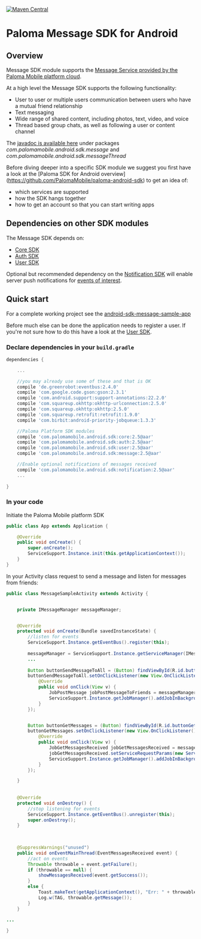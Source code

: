 [![Maven Central](https://maven-badges.herokuapp.com/maven-central/com.palomamobile.android.sdk/message/badge.svg)](https://maven-badges.herokuapp.com/maven-central/com.palomamobile.android.sdk/message)

# Paloma Message SDK for Android

## Overview
Message SDK module supports the [Message Service provided by the Paloma Mobile platform cloud](http://54.251.112.144/docs/message-service/index.html#_service_description).

At a high level the Message SDK supports the following functionality:

* User to user or multiple users communication between users who have a mutual friend relationship
* Text messaging
* Wide range of shared content, including photos, text, video, and voice
* Thread based group chats, as well as following a user or content channel

The [javadoc is available here](http://palomamobile.github.io/paloma-android-sdk/docs/index.html) under packages _com.palomamobile.android.sdk.message_ 
and _com.palomamobile.android.sdk.messageThread_

Before diving deeper into a specific SDK module we suggest you first have a look at the [Paloma SDK for Android overview]
 (https://github.com/PalomaMobile/paloma-android-sdk) to get an idea of:

* which services are supported
* how the SDK hangs together
* how to get an account so that you can start writing apps


## Dependencies on other SDK modules
The Message SDK depends on:

* [Core SDK](../palomamobile-android-sdk-core)
* [Auth SDK](../palomamobile-android-sdk-auth)
* [User SDK](../palomamobile-android-sdk-user)

Optional but recommended dependency on the [Notification SDK](../palomamobile-android-sdk-notification)
will enable server push notifications for [events of interest](http://54.251.112.144/docs/message-service/index.html#_notifications).


## Quick start

For a complete working project see the [android-sdk-message-sample-app](../palomamobile-android-sdk-message/android-sdk-message-sample-app)

Before much else can be done the application needs to register a user. If you're not sure how to do this have a look 
at the [User SDK](../palomamobile-android-sdk-user).

### Declare dependencies in your `build.gradle`

```groovy
dependencies {

    ...

    //you may already use some of these and that is OK
    compile 'de.greenrobot:eventbus:2.4.0'
    compile 'com.google.code.gson:gson:2.3.1'
    compile 'com.android.support:support-annotations:22.2.0'
    compile 'com.squareup.okhttp:okhttp-urlconnection:2.5.0'
    compile 'com.squareup.okhttp:okhttp:2.5.0'
    compile 'com.squareup.retrofit:retrofit:1.9.0'
    compile 'com.birbit:android-priority-jobqueue:1.3.3'

    //Paloma Platform SDK modules
    compile 'com.palomamobile.android.sdk:core:2.5@aar'
    compile 'com.palomamobile.android.sdk:auth:2.5@aar'
    compile 'com.palomamobile.android.sdk:user:2.5@aar'
    compile 'com.palomamobile.android.sdk:message:2.5@aar'

    //Enable optional notifications of messages received
    compile 'com.palomamobile.android.sdk:notification:2.5@aar'
    ...
    
}
```

### In your code

Initiate the Paloma Mobile platform SDK

```java
public class App extends Application {

    @Override
    public void onCreate() {
        super.onCreate();
        ServiceSupport.Instance.init(this.getApplicationContext());
    }
}
```

In your Activity class request to send a message and listen for messages from friends:


```java
public class MessageSampleActivity extends Activity {


    private IMessageManager messageManager;


    @Override
    protected void onCreate(Bundle savedInstanceState) {
        //listen for events
        ServiceSupport.Instance.getEventBus().register(this);
        
        messageManager = ServiceSupport.Instance.getServiceManager(IMessageManager.class);
        ...
        
        Button buttonSendMessageToAll = (Button) findViewById(R.id.buttonSendMessageToAll);
        buttonSendMessageToAll.setOnClickListener(new View.OnClickListener() {
            @Override
            public void onClick(View v) {
                JobPostMessage jobPostMessageToFriends = messageManager.createJobPostMessageToFriends("text/plain", getMessageText(), null, friendIds);
                ServiceSupport.Instance.getJobManager().addJobInBackground(jobPostMessageToFriends);
            }
        });


        Button buttonGetMessages = (Button) findViewById(R.id.buttonGetMessages);
        buttonGetMessages.setOnClickListener(new View.OnClickListener() {
            @Override
            public void onClick(View v) {
                JobGetMessagesReceived jobGetMessagesReceived = messageManager.createJobGetMessagesReceived();
                jobGetMessagesReceived.setServiceRequestParams(new ServiceRequestParams().sort("id", ServiceRequestParams.Sort.Order.Desc));
                ServiceSupport.Instance.getJobManager().addJobInBackground(jobGetMessagesReceived);
            }
        });

    }
    
    
    @Override
    protected void onDestroy() {
        //stop listening for events
        ServiceSupport.Instance.getEventBus().unregister(this);
        super.onDestroy();
    }
    

    
    @SuppressWarnings("unused")
    public void onEventMainThread(EventMessagesReceived event) {
        //act on events
        Throwable throwable = event.getFailure();
        if (throwable == null) {
            showMessagesReceived(event.getSuccess());
        }
        else {
            Toast.makeText(getApplicationContext(), "Err: " + throwable.getMessage(), Toast.LENGTH_SHORT).show();
            Log.w(TAG, throwable.getMessage());
        }
    }
    
...

}
```
